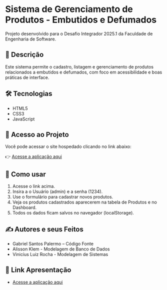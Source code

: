# Sistema de Gerenciamento de Produtos - Embutidos e Defumados

Projeto desenvolvido para o Desafio Integrador 2025.1 da Faculdade de Engenharia de Software.

## 📄 Descrição
Este sistema permite o cadastro, listagem e gerenciamento de produtos relacionados a embutidos e defumados, com foco em acessibilidade e boas práticas de interface.

## 🛠️ Tecnologias
- HTML5
- CSS3
- JavaScript

## 🚀 Acesso ao Projeto
Você pode acessar o site hospedado clicando no link abaixo:

👉 [Acesse a aplicação aqui](https://embutidos-defumados.netlify.app/)

## 📂 Como usar
1. Acesse o link acima.
2. Insira a o Usuário (admin) e a senha (1234).
3. Use o formulário para cadastrar novos produtos.
4. Veja os produtos cadastrados aparecerem na tabela de Produtos e no Dashboard.
5. Todos os dados ficam salvos no navegador (localStorage).

## ✍️ Autores e seus Feitos
- Gabriel Santos Palermo – Código Fonte
- Alisson Klem - Modelagem de Banco de Dados
- Vinicíus Luiz Rocha - Modelagem de Sistemas 

## 🎥 Link Apresentação
- [Acesse a aplicação aqui](https://youtu.be/OJ8-nxS64T4?si=qGZ4DpHqUCDRO8Rj)
